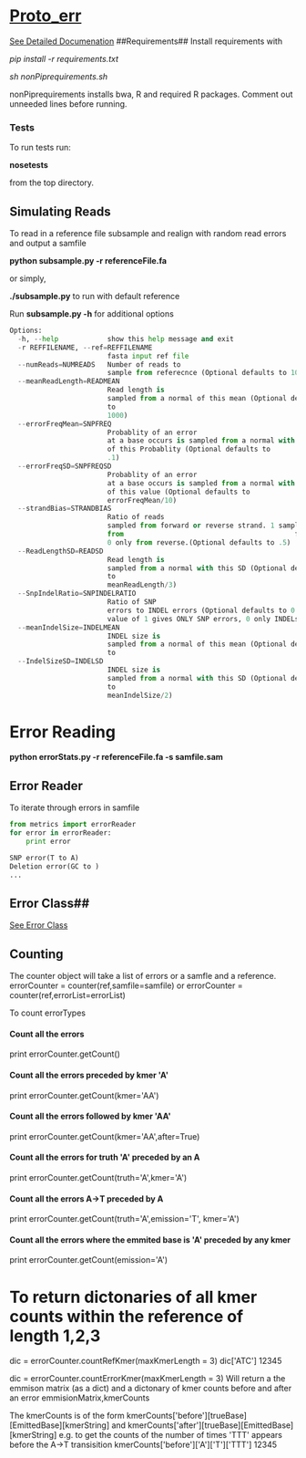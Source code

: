 [Proto_err](http://proto-err.readthedocs.org/)
=========

[See Detailed Documenation](http://proto-err.readthedocs.org/)
##Requirements##
Install requirements with

*pip install -r requirements.txt*

*sh nonPiprequirements.sh*

nonPiprequirements installs bwa, R and required R packages. Comment out unneeded lines before running. 
### Tests ###
To run tests run:

**nosetests**

from the top directory. 
## Simulating Reads ##

To read in a reference file subsample and realign with random read errors and output a samfile

**python subsample.py -r referenceFile.fa**

or simply,

**./subsample.py** to run with default reference

Run **subsample.py -h** for additional options
```python
Options:
  -h, --help            show this help message and exit
  -r REFFILENAME, --ref=REFFILENAME
                        fasta input ref file
  --numReads=NUMREADS   Number of reads to
                        sample from referecnce (Optional defaults to 1000)
  --meanReadLength=READMEAN
                        Read length is
                        sampled from a normal of this mean (Optional defaults
                        to
                        1000)
  --errorFreqMean=SNPFREQ
                        Probablity of an error
                        at a base occurs is sampled from a normal with mean
                        of this Probablity (Optional defaults to
                        .1)
  --errorFreqSD=SNPFREQSD
                        Probablity of an error
                        at a base occurs is sampled from a normal with SD
                        of this value (Optional defaults to
                        errorFreqMean/10)
  --strandBias=STRANDBIAS
                        Ratio of reads
                        sampled from forward or reverse strand. 1 samples only
                        from                                          forward,
                        0 only from reverse.(Optional defaults to .5)
  --ReadLengthSD=READSD
                        Read length is
                        sampled from a normal with this SD (Optional defaults
                        to
                        meanReadLength/3)
  --SnpIndelRatio=SNPINDELRATIO
                        Ratio of SNP
                        errors to INDEL errors (Optional defaults to 0.5)
                        value of 1 gives ONLY SNP errors, 0 only INDELs
  --meanIndelSize=INDELMEAN
                        INDEL size is
                        sampled from a normal of this mean (Optional defaults
                        to                                                  5)
  --IndelSizeSD=INDELSD
                        INDEL size is
                        sampled from a normal with this SD (Optional defaults
                        to
                        meanIndelSize/2)
```

# Error Reading # 

**python errorStats.py -r referenceFile.fa -s samfile.sam**

## Error Reader ## 
To iterate through errors in samfile
```python
from metrics import errorReader
for error in errorReader:
    print error

SNP error(T to A)
Deletion error(GC to )
...
```

## Error Class##

[See Error Class](https://github.com/flamencoid/proto_err/blob/master/docs/_build/text/index.txt)

## Counting  ##

The counter object will take a list of errors or a samfle and a reference.
errorCounter = counter(ref,samfile=samfile)
or
errorCounter = counter(ref,errorList=errorList)

To count errorTypes
#### Count all the errors    
print errorCounter.getCount()

####   Count all the errors preceded by kmer 'A'
print errorCounter.getCount(kmer='AA')

####  Count all the errors followed by kmer 'AA'
print errorCounter.getCount(kmer='AA',after=True)

####     Count all the errors for truth 'A' preceded by an A
 print errorCounter.getCount(truth='A',kmer='A')

####     Count all the errors A->T preceded by A
 print errorCounter.getCount(truth='A',emission='T', kmer='A')

####  Count all the errors where the emmited base is 'A' preceded by any kmer
   print errorCounter.getCount(emission='A')

# To return dictonaries of all kmer counts within the reference of length 1,2,3
dic = errorCounter.countRefKmer(maxKmerLength = 3)
dic['ATC']
12345

dic = errorCounter.countErrorKmer(maxKmerLength = 3)
Will return a the emmison matrix (as a dict) and a dictonary of kmer counts before and after an error
emmisionMatrix,kmerCounts

The kmerCounts is of the form 
kmerCounts['before'][trueBase][EmittedBase][kmerString] and
kmerCounts['after'][trueBase][EmittedBase][kmerString]
e.g. to get the counts of the number of times 'TTT' appears before the A->T transisition
kmerCounts['before']['A']['T']['TTT']
12345







